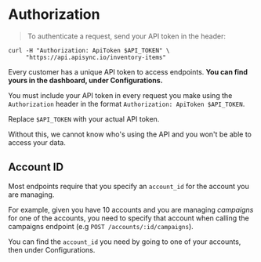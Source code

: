 # Authorization

> To authenticate a request, send your API token in the header:

```
curl -H "Authorization: ApiToken $API_TOKEN" \
     "https://api.apisync.io/inventory-items"
```

Every customer has a unique API token to access endpoints.
<strong>You can find yours in the dashboard, under Configurations.</strong>

You must include your API token in every request you make using the
`Authorization` header in the format
`Authorization: ApiToken $API_TOKEN`.

<aside class="notice">
Replace <code>$API_TOKEN</code> with your actual API token.
</aside>

Without this, we cannot know who's using the API and you won't be able to access
your data.

<a name="account-id-details"></a>
## Account ID

Most endpoints require that you specify an `account_id` for the account you are
managing.

For example, given you have 10 accounts and you are managing <em>campaigns</em>
for one of the accounts, you need to specify that account when calling the
campaigns endpoint (e.g `POST /accounts/:id/campaigns`).

You can find the `account_id` you need by going to one of your
accounts, then under Configurations.
